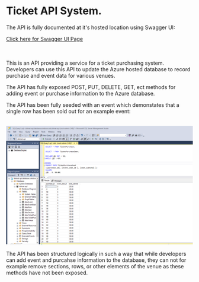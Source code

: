 # Ticket API System.
<p>The API is fully documented at it's hosted location using Swagger UI: </p>
<a href="https://ticketapi20200218060440.azurewebsites.net/index.html" target="_blank"> Click here for Swagger UI Page</a>
</br>
</br>
</br>

<p>This is an API providing a service for a ticket purchasing system. Developers can use this API to update the Azure hosted database to record purchase and event data for various venues.</p>

<p> The API has fully exposed POST, PUT, DELETE, GET, ect methods for adding event or purchase information to the Azure database.</p>

<p> The API has been fully seeded with an event which demonstates that a single row has been sold out for an example event: </p>
</br> 
<img src="pulic_assets/result_ticketpurchaseseat_sql.png" >

</br>

<p>The API has been structured logically in such a way that while developers can add event and purcahse information to the database, they can not for example remove sections, rows, or other elements of the venue as these methods have not been exposed.</p>
